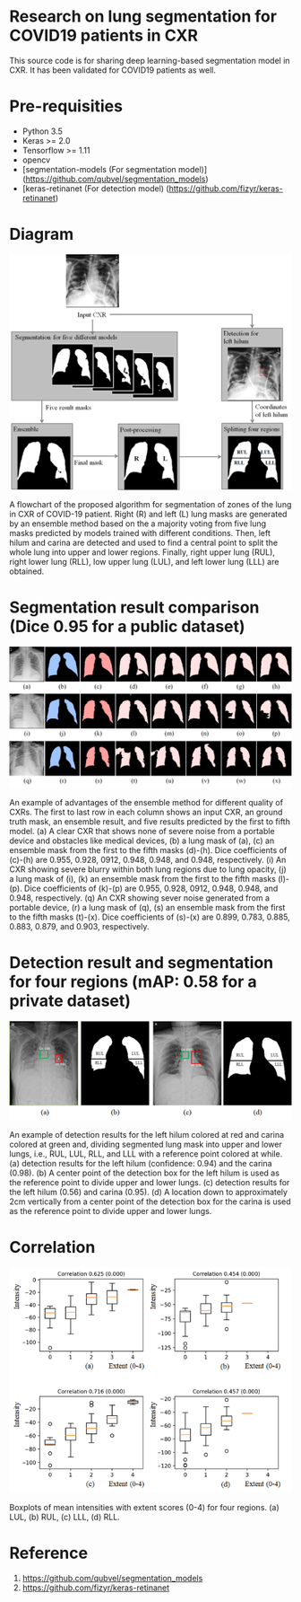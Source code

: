 # Research on lung segmentation for COVID19 patients in CXR
This source code is for sharing deep learning-based segmentation model in CXR. It has been validated for COVID19 patients as well.

# Pre-requisities
* Python 3.5
* Keras >= 2.0
* Tensorflow >= 1.11
* opencv
* [segmentation-models (For segmentation model)] (https://github.com/qubvel/segmentation_models)
* [keras-retinanet (For detection model) (https://github.com/fizyr/keras-retinanet)


# Diagram
![Diagram](/img/Diagram.png)

A flowchart of the proposed algorithm for segmentation of zones of the lung in CXR of COVID-19 patient. Right (R) and left (L) lung masks are generated by an ensemble method based on the a majority voting from five lung masks predicted by models trained with different conditions. Then, left hilum and carina are detected and used to find a central point to split the whole lung into  upper and lower regions. Finally, right upper lung (RUL), right lower lung (RLL), low upper lung (LUL), and left lower lung (LLL) are obtained.

# Segmentation result comparison (Dice 0.95 for a public dataset)
![EnsembleResult](/img/EnsembleResult.png)

An example of advantages of the ensemble method for different quality of CXRs. The first to last row in each column shows an input CXR, an ground truth mask, an ensemble result, and five results predicted by the first to fifth model. (a) A clear CXR that shows none of severe noise from a portable device and obstacles like medical devices, (b) a lung mask of (a), (c) an ensemble mask from the first to the fifth masks (d)-(h). Dice coefficients of (c)-(h) are 0.955, 0.928, 0912, 0.948, 0.948, and 0.948, respectively. (i) An CXR showing severe blurry within both lung regions due to lung opacity, (j) a lung mask of (i), (k) an ensemble mask from the first to the fifth masks (l)-(p). Dice coefficients of (k)-(p) are 0.955, 0.928, 0912, 0.948, 0.948, and 0.948, respectively. (q) An CXR showing sever noise generated from a portable device, (r) a lung mask of (q), (s) an ensemble mask from the first to the fifth masks (t)-(x). Dice coefficients of (s)-(x) are 0.899, 0.783, 0.885, 0.883, 0.879, and 0.903, respectively.

# Detection result and segmentation for four regions (mAP: 0.58 for a private dataset)

![Detection](/img/DetectionResult.png)

An example of detection results for the left hilum colored at red and carina colored at green and, dividing segmented lung mask into upper and lower lungs, i.e., RUL, LUL, RLL, and LLL with a reference point colored at while. (a) detection results for the left hilum (confidence: 0.94) and the carina (0.98). (b) A center point of the detection box for the left hilum is used as the reference point to divide upper and lower lungs. (c) detection results for the left hilum (0.56) and carina (0.95). (d) A location down to approximately 2cm vertically from a center point of the detection box for the carina is used as the reference point to divide upper and lower lungs.

# Correlation
![CorrelationWithExtent](/img/CorrelationWithExtent.png)

Boxplots of mean intensities with extent scores (0-4) for four regions. (a) LUL, (b) RUL, (c) LLL, (d) RLL.

# Reference

1. https://github.com/qubvel/segmentation_models
2. https://github.com/fizyr/keras-retinanet
